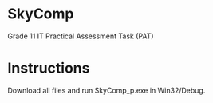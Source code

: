 # SkyComp
Grade 11 IT Practical Assessment Task (PAT)

# Instructions
Download all files and run SkyComp_p.exe in Win32/Debug.
